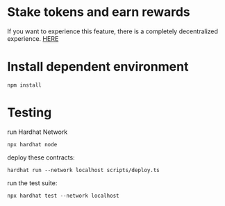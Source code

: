 # Stake tokens and earn rewards


If you want to experience this feature, there is a completely decentralized experience. [HERE](https://ipfs.io/ipfs/QmU3RABJnSG8ituy6McioWzqyH22FatwLhhpGUQFWvK88i/)


# Install dependent environment

```shell
npm install
```

# Testing

run Hardhat Network
```shell
npx hardhat node
```


deploy these contracts:

```shell
hardhat run --network localhost scripts/deploy.ts
```

run the test suite:
```shell
npx hardhat test --network localhost
```


